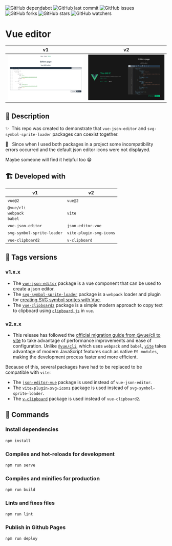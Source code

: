 ![GitHub dependabot](https://img.shields.io/badge/dependabot-enabled-025e8c?logo=Dependabot)
![GitHub last commit](https://img.shields.io/github/last-commit/beatrizsmerino/vue-editor)
![GitHub issues](https://img.shields.io/github/issues/beatrizsmerino/vue-editor)
![GitHub forks](https://img.shields.io/github/forks/beatrizsmerino/vue-editor)
![GitHub stars](https://img.shields.io/github/stars/beatrizsmerino/vue-editor)
![GitHub watchers](https://img.shields.io/github/watchers/beatrizsmerino/vue-editor)

# Vue editor

| v1                                               | v2                                               |
| ------------------------------------------------ | ------------------------------------------------ |
| ![Vue editor](./README/images/vue-editor-v1.jpg) | ![Vue editor](./README/images/vue-editor-v2.jpg) |

## 🎯 Description

✨&nbsp; This repo was created to demonstrate that `vue-json-editor` and `svg-symbol-sprite-loader` packages can coexist together.

🐛 &nbsp; Since when I used both packages in a project some incompatibility errors occurred and the default json editor icons were not displayed.

Maybe someone will find it helpful too 😁

## 🏗️ Developed with

| v1                                       | v2                      |
| ---------------------------------------- | ----------------------- |
| `vue@2`                                  | `vue@2`                 |
| `@vue/cli` </br> `webpack` </br> `babel` | `vite`                  |
| `vue-json-editor`                        | `json-editor-vue`       |
| `svg-symbol-sprite-loader`               | `vite-plugin-svg-icons` |
| `vue-clipboard2`                         | `v-clipboard`           |

## 🔖 Tags versions

### v1.x.x

- The [`vue-json-editor`](https://www.npmjs.com/package/vue-json-editor) package is a vue component that can be used to create a json editor.
- The [`svg-symbol-sprite-loader`](https://www.npmjs.com/package/svg-symbol-sprite-loader) package is a `webpack` loader and plugin for [creating SVG symbol sprites with Vue](https://stefan-dietz.eu/vue-svg-symbol-sprites.html).
- The [`vue-clipboard2`](https://www.npmjs.com/package/vue-clipboard2) package is a simple modern approach to copy text to clipboard using [`clipboard.js`](https://clipboardjs.com) in `vue`.

### v2.x.x

- This release has followed the [official migration guide from @vue/cli to vite](https://vueschool.io/articles/vuejs-tutorials/how-to-migrate-from-vue-cli-to-vite/) to take advantage of performance improvements and ease of configuration. Unlike [`@vue/cli`](https://cli.vuejs.org/), which uses `webpack` and `babel`, [`vite`](https://www.npmjs.com/package/vite) takes advantage of modern JavaScript features such as native `ES modules`, making the development process faster and more efficient.

Because of this, several packages have had to be replaced to be compatible with `vite`:
- The [`json-editor-vue`](https://www.npmjs.com/package/json-editor-vue) package is used instead of `vue-json-editor`.
- The [`vite-plugin-svg-icons`](https://www.npmjs.com/package/vite-plugin-svg-icons) package is used instead of `svg-symbol-sprite-loader`.
- The [`v-clipboard`](https://www.npmjs.com/package/v-clipboard) package is used instead of `vue-clipboard2`.

## 🚀 Commands

### Install dependencies

```bash
npm install
```

### Compiles and hot-reloads for development

```bash
npm run serve
```

### Compiles and minifies for production

```bash
npm run build
```

### Lints and fixes files

```bash
npm run lint
```

### Publish in Github Pages

```bash
npm run deploy
```
